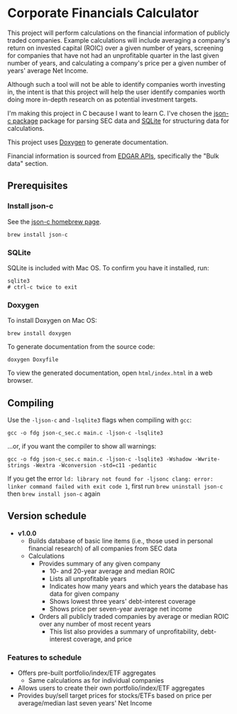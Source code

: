 # Corporate Financials Calculator

This project will perform calculations on the financial information of publicly traded companies. Example calculations will include averaging a company's return on invested capital (ROIC) over a given number of years, screening for companies that have not had an unprofitable quarter in the last given number of years, and calculating a company's price per a given number of years' average Net Income.

Although such a tool will not be able to identify companies worth investing in, the intent is that this project will help the user identify companies worth doing more in-depth research on as potential investment targets.

I'm making this project in C because I want to learn C. I've chosen the [json-c package][json-c] package for parsing SEC data and [SQLite][sqlite] for structuring data for calculations.

This project uses [Doxygen][doxygen] to generate documentation.

Financial information is sourced from [EDGAR APIs][EDGAR_APIs], specifically the "Bulk data" section.


## Prerequisites
### Install json-c
See the [json-c homebrew page][json-c_homebrew].

```shell
brew install json-c
```

### SQLite

SQLite is included with Mac OS. To confirm you have it installed, run:
```shell
sqlite3
# ctrl-c twice to exit
```

### Doxygen
To install Doxygen on Mac OS:
```shell
brew install doxygen
```

To generate documentation from the source code:
```shell
doxygen Doxyfile
```
To view the generated documentation, open `html/index.html` in a web browser.


## Compiling
Use the `-ljson-c` and `-lsqlite3` flags when compiling with `gcc`:
```shell
gcc -o fdg json-c_sec.c main.c -ljson-c -lsqlite3
```

...or, if you want the compiler to show all warnings:
```shell
gcc -o fdg json-c_sec.c main.c -ljson-c -lsqlite3 -Wshadow -Wwrite-strings -Wextra -Wconversion -std=c11 -pedantic
```
If you get the error `ld: library not found for -ljsonc
clang: error: linker command failed with exit code 1`, first run `brew uninstall json-c` then `brew install json-c` again

## Version schedule
+ **v1.0.0**
   + Builds database of basic line items (i.e., those used in personal financial research) of all companies from SEC data
   + Calculations
      + Provides summary of any given company
         + 10- and 20-year average and median ROIC
         + Lists all unprofitable years
         + Indicates how many years and which years the database has data for given company
         + Shows lowest three years' debt-interest coverage
         + Shows price per seven-year average net income
      + Orders all publicly traded companies by average or median ROIC over any number of most recent years
         + This list also provides a summary of unprofitability, debt-interest coverage, and price

### Features to schedule
+ Offers pre-built portfolio/index/ETF aggregates
   + Same calculations as for individual companies
+ Allows users to create their own portfolio/index/ETF aggregates
+ Provides buy/sell target prices for stocks/ETFs based on price per average/median last seven years' Net Income


[json-c]: https://github.com/json-c/json-c
[json-c_homebrew]: https://formulae.brew.sh/formula/json-c
[sqlite]: https://www.sqlite.org/index.html
[doxygen]: https://www.doxygen.nl/
[EDGAR_APIs]: https://www.sec.gov/edgar/sec-api-documentation

